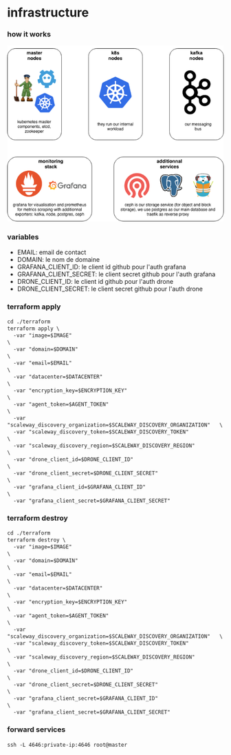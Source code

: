 # infrastructure

### how it works

![schema](./assets/schema.png)

### variables

- EMAIL: email de contact
- DOMAIN: le nom de domaine
- GRAFANA_CLIENT_ID: le client id github pour l'auth grafana
- GRAFANA_CLIENT_SECRET: le client secret github pour l'auth grafana
- DRONE_CLIENT_ID: le client id github pour l'auth drone
- DRONE_CLIENT_SECRET: le client secret github pour l'auth drone

### terraform apply

```
cd ./terraform
terraform apply \
  -var "image=$IMAGE"                                                       \
  -var "domain=$DOMAIN"                                                     \
  -var "email=$EMAIL"                                                       \
  -var "datacenter=$DATACENTER"                                             \
  -var "encryption_key=$ENCRYPTION_KEY"                                     \
  -var "agent_token=$AGENT_TOKEN"                                           \
  -var "scaleway_discovery_organization=$SCALEWAY_DISCOVERY_ORGANIZATION"   \
  -var "scaleway_discovery_token=$SCALEWAY_DISCOVERY_TOKEN"                 \
  -var "scaleway_discovery_region=$SCALEWAY_DISCOVERY_REGION"               \
  -var "drone_client_id=$DRONE_CLIENT_ID"                                   \
  -var "drone_client_secret=$DRONE_CLIENT_SECRET"                           \
  -var "grafana_client_id=$GRAFANA_CLIENT_ID"                               \
  -var "grafana_client_secret=$GRAFANA_CLIENT_SECRET"
```

### terraform destroy

```
cd ./terraform
terraform destroy \
  -var "image=$IMAGE"                                                       \
  -var "domain=$DOMAIN"                                                     \
  -var "email=$EMAIL"                                                       \
  -var "datacenter=$DATACENTER"                                             \
  -var "encryption_key=$ENCRYPTION_KEY"                                     \
  -var "agent_token=$AGENT_TOKEN"                                           \
  -var "scaleway_discovery_organization=$SCALEWAY_DISCOVERY_ORGANIZATION"   \
  -var "scaleway_discovery_token=$SCALEWAY_DISCOVERY_TOKEN"                 \
  -var "scaleway_discovery_region=$SCALEWAY_DISCOVERY_REGION"               \
  -var "drone_client_id=$DRONE_CLIENT_ID"                                   \
  -var "drone_client_secret=$DRONE_CLIENT_SECRET"                           \
  -var "grafana_client_secret=$GRAFANA_CLIENT_ID"                           \
  -var "grafana_client_secret=$GRAFANA_CLIENT_SECRET"
```

### forward services

```
ssh -L 4646:private-ip:4646 root@master

```
